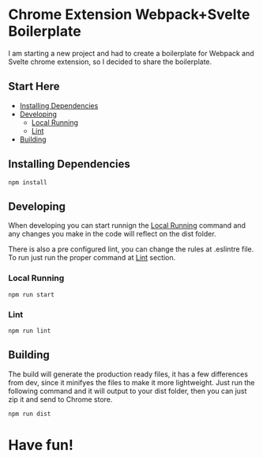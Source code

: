 # Chrome Extension Webpack+Svelte Boilerplate

I am starting a new project and had to create a boilerplate for Webpack and Svelte chrome extension, so I decided to share the boilerplate.

## Start Here

- [Installing Dependencies](#installing-dependencies)
- [Developing](#developing)
  - [Local Running](#local-running)
  - [Lint](#lint)
- [Building](#building)

## Installing Dependencies

`npm install`

## Developing

When developing you can start runnign the [Local Running](#local-running) command and any changes you make in the code will reflect on the dist folder.

There is also a pre configured lint, you can change the rules at .eslintre file. To run just run the proper command at [Lint](#lint) section.

### Local Running

`npm run start`

### Lint

`npm run lint`

## Building

The build will generate the production ready files, it has a few differences from dev, since it minifyes the files to make it more lightweight. Just run the following command and it will output to your dist folder, then you can just zip it and send to Chrome store.

`npm run dist`

# Have fun!
